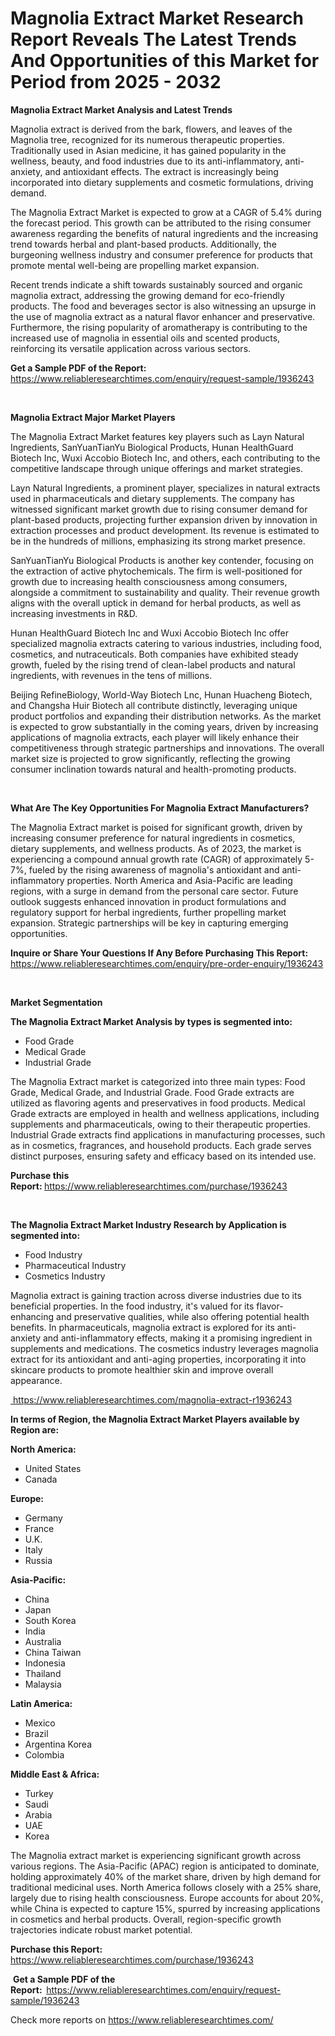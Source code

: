 <p><h1>Magnolia Extract Market Research Report Reveals The Latest Trends And Opportunities of this Market for Period from 2025 - 2032</h1></p><p><strong>Magnolia Extract Market Analysis and Latest Trends</strong></p>
<p><p>Magnolia extract is derived from the bark, flowers, and leaves of the Magnolia tree, recognized for its numerous therapeutic properties. Traditionally used in Asian medicine, it has gained popularity in the wellness, beauty, and food industries due to its anti-inflammatory, anti-anxiety, and antioxidant effects. The extract is increasingly being incorporated into dietary supplements and cosmetic formulations, driving demand.</p><p>The Magnolia Extract Market is expected to grow at a CAGR of 5.4% during the forecast period. This growth can be attributed to the rising consumer awareness regarding the benefits of natural ingredients and the increasing trend towards herbal and plant-based products. Additionally, the burgeoning wellness industry and consumer preference for products that promote mental well-being are propelling market expansion.</p><p>Recent trends indicate a shift towards sustainably sourced and organic magnolia extract, addressing the growing demand for eco-friendly products. The food and beverages sector is also witnessing an upsurge in the use of magnolia extract as a natural flavor enhancer and preservative. Furthermore, the rising popularity of aromatherapy is contributing to the increased use of magnolia in essential oils and scented products, reinforcing its versatile application across various sectors.</p></p>
<p><strong>Get a Sample PDF of the Report:&nbsp;</strong> <a href="https://www.reliableresearchtimes.com/enquiry/request-sample/1936243?utm_campaign=2182&utm_medium=2&utm_source=Github&utm_content=ia&utm_term=30012025&utm_id=magnolia-extract">https://www.reliableresearchtimes.com/enquiry/request-sample/1936243</a></p>
<p>&nbsp;</p>
<p><strong>Magnolia Extract Major Market Players</strong></p>
<p><p>The Magnolia Extract Market features key players such as Layn Natural Ingredients, SanYuanTianYu Biological Products, Hunan HealthGuard Biotech Inc, Wuxi Accobio Biotech Inc, and others, each contributing to the competitive landscape through unique offerings and market strategies.</p><p>Layn Natural Ingredients, a prominent player, specializes in natural extracts used in pharmaceuticals and dietary supplements. The company has witnessed significant market growth due to rising consumer demand for plant-based products, projecting further expansion driven by innovation in extraction processes and product development. Its revenue is estimated to be in the hundreds of millions, emphasizing its strong market presence.</p><p>SanYuanTianYu Biological Products is another key contender, focusing on the extraction of active phytochemicals. The firm is well-positioned for growth due to increasing health consciousness among consumers, alongside a commitment to sustainability and quality. Their revenue growth aligns with the overall uptick in demand for herbal products, as well as increasing investments in R&D.</p><p>Hunan HealthGuard Biotech Inc and Wuxi Accobio Biotech Inc offer specialized magnolia extracts catering to various industries, including food, cosmetics, and nutraceuticals. Both companies have exhibited steady growth, fueled by the rising trend of clean-label products and natural ingredients, with revenues in the tens of millions.</p><p>Beijing RefineBiology, World-Way Biotech Lnc, Hunan Huacheng Biotech, and Changsha Huir Biotech all contribute distinctly, leveraging unique product portfolios and expanding their distribution networks. As the market is expected to grow substantially in the coming years, driven by increasing applications of magnolia extracts, each player will likely enhance their competitiveness through strategic partnerships and innovations. The overall market size is projected to grow significantly, reflecting the growing consumer inclination towards natural and health-promoting products.</p></p>
<p>&nbsp;</p>
<p><strong>What Are The Key Opportunities For Magnolia Extract Manufacturers?</strong></p>
<p><p>The Magnolia Extract market is poised for significant growth, driven by increasing consumer preference for natural ingredients in cosmetics, dietary supplements, and wellness products. As of 2023, the market is experiencing a compound annual growth rate (CAGR) of approximately 5-7%, fueled by the rising awareness of magnolia's antioxidant and anti-inflammatory properties. North America and Asia-Pacific are leading regions, with a surge in demand from the personal care sector. Future outlook suggests enhanced innovation in product formulations and regulatory support for herbal ingredients, further propelling market expansion. Strategic partnerships will be key in capturing emerging opportunities.</p></p>
<p><strong>Inquire or Share Your Questions If Any Before Purchasing This Report:</strong> <a href="https://www.reliableresearchtimes.com/enquiry/pre-order-enquiry/1936243?utm_campaign=2182&utm_medium=2&utm_source=Github&utm_content=ia&utm_term=30012025&utm_id=magnolia-extract">https://www.reliableresearchtimes.com/enquiry/pre-order-enquiry/1936243</a></p>
<p>&nbsp;</p>
<p><strong>Market Segmentation</strong></p>
<p><strong>The Magnolia Extract Market Analysis by types is segmented into:</strong></p>
<p><ul><li>Food Grade</li><li>Medical Grade</li><li>Industrial Grade</li></ul></p>
<p><p>The Magnolia Extract market is categorized into three main types: Food Grade, Medical Grade, and Industrial Grade. Food Grade extracts are utilized as flavoring agents and preservatives in food products. Medical Grade extracts are employed in health and wellness applications, including supplements and pharmaceuticals, owing to their therapeutic properties. Industrial Grade extracts find applications in manufacturing processes, such as in cosmetics, fragrances, and household products. Each grade serves distinct purposes, ensuring safety and efficacy based on its intended use.</p></p>
<p><strong>Purchase this Report:&nbsp;</strong><a href="https://www.reliableresearchtimes.com/purchase/1936243?utm_campaign=2182&utm_medium=2&utm_source=Github&utm_content=ia&utm_term=30012025&utm_id=magnolia-extract">https://www.reliableresearchtimes.com/purchase/1936243</a></p>
<p>&nbsp;</p>
<p><strong>The Magnolia Extract Market Industry Research by Application is segmented into:</strong></p>
<p><ul><li>Food Industry</li><li>Pharmaceutical Industry</li><li>Cosmetics Industry</li></ul></p>
<p><p>Magnolia extract is gaining traction across diverse industries due to its beneficial properties. In the food industry, it's valued for its flavor-enhancing and preservative qualities, while also offering potential health benefits. In pharmaceuticals, magnolia extract is explored for its anti-anxiety and anti-inflammatory effects, making it a promising ingredient in supplements and medications. The cosmetics industry leverages magnolia extract for its antioxidant and anti-aging properties, incorporating it into skincare products to promote healthier skin and improve overall appearance.</p></p>
<p><a href="https://www.reliableresearchtimes.com/magnolia-extract-r1936243?utm_campaign=2182&utm_medium=2&utm_source=Github&utm_content=ia&utm_term=30012025&utm_id=magnolia-extract">&nbsp;https://www.reliableresearchtimes.com/magnolia-extract-r1936243</a></p>
<p><strong>In terms of Region, the Magnolia Extract Market Players available by Region are:</strong></p>
<p>
    <p> <strong> North America: </strong>
        <ul>
            <li>United States</li>
            <li>Canada</li>
        </ul>
        </p> 
    <p> <strong> Europe: </strong>
        <ul>
            <li>Germany</li>
            <li>France</li>
            <li>U.K.</li>
            <li>Italy</li>
            <li>Russia</li>
        </ul>
        </p> 
    <p> <strong> Asia-Pacific: </strong>
        <ul>
            <li>China</li>
            <li>Japan</li>
            <li>South Korea</li>
            <li>India</li>
            <li>Australia</li>
            <li>China Taiwan</li>
            <li>Indonesia</li>
            <li>Thailand</li>
            <li>Malaysia</li>
        </ul>
        </p> 
    <p> <strong> Latin America: </strong>
        <ul>
            <li>Mexico</li>
            <li>Brazil</li>
            <li>Argentina Korea</li>
            <li>Colombia</li>
        </ul>
        </p> 
    <p> <strong> Middle East & Africa: </strong>
        <ul>
            <li>Turkey</li>
            <li>Saudi</li>
            <li>Arabia</li>
            <li>UAE</li>
            <li>Korea</li>
        </ul>
    </p>
    </p>
<p><p>The Magnolia extract market is experiencing significant growth across various regions. The Asia-Pacific (APAC) region is anticipated to dominate, holding approximately 40% of the market share, driven by high demand for traditional medicinal uses. North America follows closely with a 25% share, largely due to rising health consciousness. Europe accounts for about 20%, while China is expected to capture 15%, spurred by increasing applications in cosmetics and herbal products. Overall, region-specific growth trajectories indicate robust market potential.</p></p>
<p><strong>Purchase this Report: </strong><a href="https://www.reliableresearchtimes.com/purchase/1936243?utm_campaign=2182&utm_medium=2&utm_source=Github&utm_content=ia&utm_term=30012025&utm_id=magnolia-extract">https://www.reliableresearchtimes.com/purchase/1936243</a></p>
<p>&nbsp;<strong>Get a Sample PDF of the Report:&nbsp;&nbsp;</strong><a href="https://www.reliableresearchtimes.com/enquiry/request-sample/1936243?utm_campaign=2182&utm_medium=2&utm_source=Github&utm_content=ia&utm_term=30012025&utm_id=magnolia-extract">https://www.reliableresearchtimes.com/enquiry/request-sample/1936243</a></p>
<p><strong></strong></p>
<p>Check more reports on <a href="https://www.reliableresearchtimes.com/?utm_campaign=2182&utm_medium=2&utm_source=Github&utm_content=ia&utm_term=30012025&utm_id=magnolia-extract">https://www.reliableresearchtimes.com/</a></p>